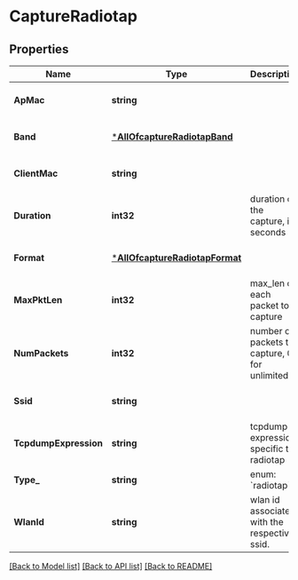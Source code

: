 # CaptureRadiotap

## Properties
Name | Type | Description | Notes
------------ | ------------- | ------------- | -------------
**ApMac** | **string** |  | [optional] [default to null]
**Band** | [***AllOfcaptureRadiotapBand**](AllOfcaptureRadiotapBand.md) |  | [optional] [default to null]
**ClientMac** | **string** |  | [optional] [default to null]
**Duration** | **int32** | duration of the capture, in seconds | [optional] [default to 600]
**Format** | [***AllOfcaptureRadiotapFormat**](AllOfcaptureRadiotapFormat.md) |  | [optional] [default to null]
**MaxPktLen** | **int32** | max_len of each packet to capture | [optional] [default to 128]
**NumPackets** | **int32** | number of packets to capture, 0 for unlimited | [optional] [default to 1024]
**Ssid** | **string** |  | [optional] [default to null]
**TcpdumpExpression** | **string** | tcpdump expression specific to radiotap | [optional] [default to null]
**Type_** | **string** | enum: &#x60;radiotap&#x60; | [default to null]
**WlanId** | **string** | wlan id associated with the respective ssid. | [optional] [default to null]

[[Back to Model list]](../README.md#documentation-for-models) [[Back to API list]](../README.md#documentation-for-api-endpoints) [[Back to README]](../README.md)

